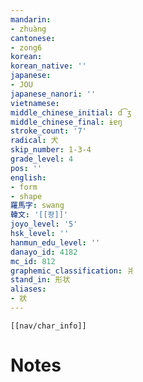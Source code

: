 ```yaml
---
mandarin:
- zhuàng
cantonese:
- zong6
korean:
korean_native: ''
japanese:
- JOU
japanese_nanori: ''
vietnamese:
middle_chinese_initial: d͡ʒ
middle_chinese_final: ɨɐŋ
stroke_count: '7'
radical: 犬
skip_number: 1-3-4
grade_level: 4
pos: ''
english:
- form
- shape
羅馬字: swang
韓文: '[[좡]]'
joyo_level: '5'
hsk_level: ''
hanmun_edu_level: ''
danayo_id: 4182
mc_id: 812
graphemic_classification: 爿
stand_in: 形状
aliases:
- 狀
---
```

```meta-bind-embed
[[nav/char_info]]
```

# Notes
